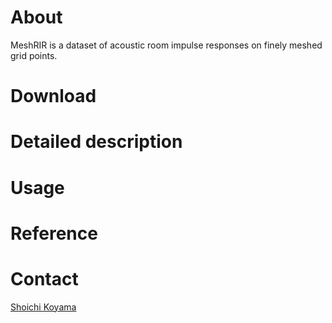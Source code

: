 # About
MeshRIR is a dataset of acoustic room impulse responses on finely meshed grid points. 

# Download

# Detailed description

# Usage

# Reference

# Contact
[Shoichi Koyama](https://www.sh01.org)
